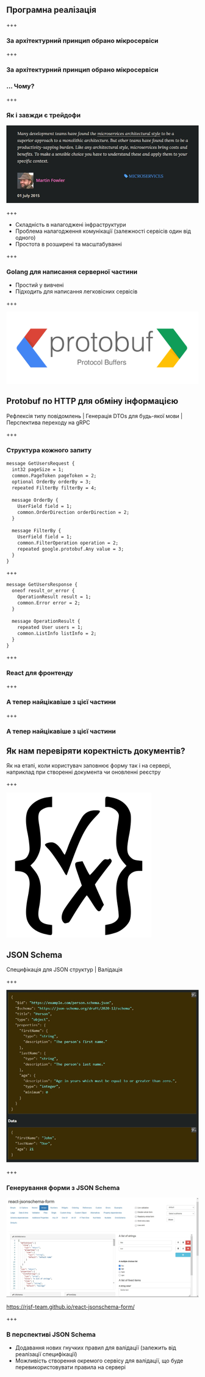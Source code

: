 ## Програмна реалізація

+++
<!-- .slide: data-auto-animate data-auto-animate-duration="0.3" -->

### За архітектурний принцип обрано <span data-id="text" >мікросервіси</span>

+++
<!-- .slide: data-auto-animate data-auto-animate-duration="0.3" -->

### За архітектурний принцип обрано <span data-id="text" class="red">мікросервіси</span>

### ... Чому?

+++

### Як і завжди є трейдофи

<img src="/slides/05-tech-stack/microservice-tradeoffs-fowler.jpg">

+++

- Складність в налагоджені інфраструктури
- Проблема налагодження комунікації (залежності сервісів один від одного)
- Простота в розширені та масштабуванні

+++

### Golang для написання серверної частини

- Простий у вивчені
- Підходить для написання легковісних сервісів

+++

<img src="/slides/05-tech-stack/protobuf_logo.png">

## Protobuf по HTTP для обміну інформацією

Рефлексія типу повідомлень | Генерація DTOs для будь-якої мови | Перспектива переходу на gRPC

+++

### Структура кожного запиту

```protobuf[|2-5|7-16]
message GetUsersRequest {
  int32 pageSize = 1;
  common.PageToken pageToken = 2;
  optional OrderBy orderBy = 3;
  repeated FilterBy filterBy = 4;

  message OrderBy {
    UserField field = 1;
    common.OrderDirection orderDirection = 2;
  }

  message FilterBy {
    UserField field = 1;
    common.FilterOperation operation = 2;
    repeated google.protobuf.Any value = 3;
  }
}
```

+++

```protobuf[|2-5|7-10]
message GetUsersResponse {
  oneof result_or_error {
    OperationResult result = 1;
    common.Error error = 2;
  }

  message OperationResult {
    repeated User users = 1;
    common.ListInfo listInfo = 2;
  }
}
```

+++

### React для фронтенду

+++
<!-- .slide: data-auto-animate  -->

### А тепер найцікавіше з цієї частини

+++
<!-- .slide: data-auto-animate  -->

### А тепер найцікавіше з цієї частини <!-- .element: class="red" -->
## Як нам перевіряти коректність документів?

Як на етапі, коли користувач заповнює форму так і на сервері, наприклад при створенні документа чи оновленні реєстру

+++

<img src="/slides/05-tech-stack/json_schema_logo.png">

## JSON Schema

Специфікація для JSON структур | Валідація

+++

<img src="/slides/05-tech-stack/json_schema_example.jpg">

+++

### Генерування форми з JSON Schema

<img src="/slides/05-tech-stack/json_schema_form.jpg">

https://rjsf-team.github.io/react-jsonschema-form/

+++

### В перспективі JSON Schema

- Додавання нових гнучких правил для валідації (залежить від реалізації специфікації)
- Можливість створення окремого сервісу для валідації, що буде перевикористовувати правила на сервері